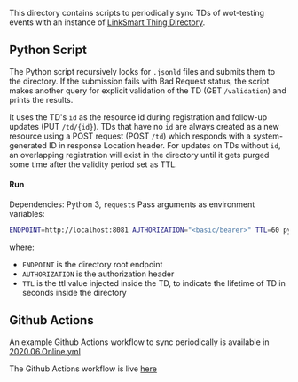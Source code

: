 This directory contains scripts to periodically sync TDs of wot-testing events with an instance of [LinkSmart Thing Directory](../../prototypes/linksmart.md).

## Python Script
The Python script recursively looks for `.jsonld` files and submits them to the directory. If the submission fails with Bad Request status, the script makes another query for explicit validation of the TD (GET `/validation`) and prints the results.

It uses the TD's `id` as the resource id during registration and follow-up updates (PUT `/td/{id}`). TDs that have no `id` are always created as a new resource using a POST request (POST `/td`) which responds with a system-generated ID in response Location header. For updates on TDs without `id`, an overlapping registration will exist in the directory until it gets purged some time after the validity period set as TTL.

#### Run
Dependencies: Python 3, `requests`
Pass arguments as environment variables:
```bash
ENDPOINT=http://localhost:8081 AUTHORIZATION="<basic/bearer>" TTL=60 python sync.py
```
where:
* `ENDPOINT` is the directory root endpoint
* `AUTHORIZATION` is the authorization header
* `TTL` is the ttl value injected inside the TD, to indicate the lifetime of TD in seconds inside the directory

## Github Actions
An example Github Actions workflow to sync periodically is available in [2020.06.Online.yml](2020.06.Online.yml)

The Github Actions workflow is live [here](https://github.com/farshidtz/wot-testing-directory-sync/runs)
